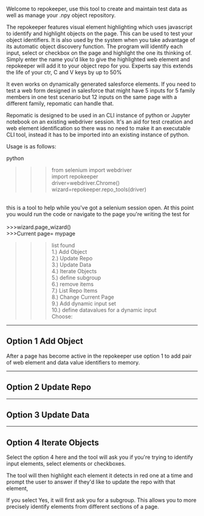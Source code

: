 Welcome to repokeeper, use this tool to create and maintain test data as well as manage your .npy object repository.

The repokeeper features visual element highlighting which uses javascript to identify and highlight objects on the page.
This can be used to test your object identifiers. It is also used by the system when you take advantage of its automatic object discovery function.
The program will identify each input, select or checkbox on the page and highlight the one its thinking of. 
Simply enter the name you'd like to give the highlighted web element and repokeeper will add it to your object repo for you. Experts say this extends
the life of your ctr, C and V keys by up to 50%

It even works on dynamically generated salesforce elements. 
If you need to test a web form designed in salesforce that might have 5 inputs for 5 family members in one test scenario but 12 inputs on the same page 
with a different family, repomatic can handle that.

Repomatic is designed to be used in an CLI instance of python or Jupyter notebook on an existing webdriver session. It's an aid for test creation 
and web element identification so there was no need to make it an executable CLI tool, instead it has to be imported into an existing instance of python.

Usage is as follows:

python
>>>from selenium import webdriver<br>
>>>import repokeeper<br>
>>>driver=webdriver.Chrome()<br>
>>>wizard=repokeeper.repo_tools(driver)<br>
<br>
this is a tool to help while you've got a selenium session open. At this point you would run the code or navigate to the page you're
writing the test for<br>
<br>
>>>wizard.page_wizard()<br>
>>>Current page= mypage<br>

>>>list found<br>
>>>1.) Add Object<br>
>>>2.) Update Repo<br>
>>>3.) Update Data<br>
>>>4.) Iterate Objects<br>
>>>5.) define subgroup<br>
>>>6.) remove items<br>
>>>7.) List Repo Items<br>
>>>8.) Change Current Page<br>
>>>9.) Add dynamic input set<br>
>>>10.) define datavalues for a dynamic input<br>
>>>Choose:<br>


--------------
Option 1 Add Object
--------------

After a page has become active in the repokeeper use option 1 to add pair of web element and data value identifiers to memory.

--------------
Option 2 Update Repo
--------------

--------------
Option 3 Update Data
--------------

--------------
Option 4 Iterate Objects
--------------



Select the option 4 here and the tool will ask you if you're trying to identify input elements, select elements or checkboxes.

The tool will then highlight each element it detects in red one at a time and prompt the user to answer if they'd like to update the repo with that element,

If you select Yes, it will first ask you for a subgroup. This allows you to more precisely identify elements from different sections of a page.


